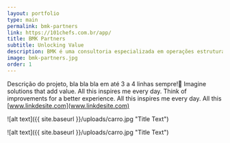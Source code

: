 ```yaml
---
layout: portfolio
type: main
permalink: bmk-partners
link: https://101chefs.com.br/app/
title: BMK Partners
subtitle: Unlocking Value
description: BMK é uma consultoria especializada em operações estruturadas de crédito, criação de produtos de investimento em distressed assets e na elaboração de ferramentas para auxiliar o posicionamento das empresas e seus produtos no mercado.
image: bmk-partners.jpg
order: 1
---
```


Descrição do projeto, bla bla bla em até 3 a 4 linhas sempre! Imagine solutions that add value. All this inspires me every day. Think of improvements for a better experience. All this inspires me every day. All this [www.linkdesite.com](www.linkdesite.com)

![alt text]({{ site.baseurl }}/uploads/carro.jpg "Title Text")

![alt text]({{ site.baseurl }}/uploads/carro.jpg "Title Text")
